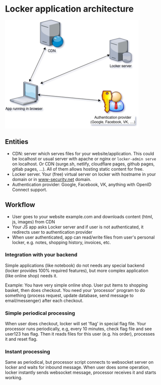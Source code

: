 # Locker application architecture

![Locker diagram](locker-scheme.drawio.png)

## Entities

- CDN: server which serves files for your website/application. This could be localhost or usual server with apache or nginx or `locker-admin serve` on localhost. Or CDN (surge.sh, netlify, cloudflare pages, github pages, gitlab pages, ...). All of them allows hosting static content for free.
- Locker server. Your (free) virtual server on locker with hostname in your domain or in www-security.net domain.
- Authentication provider: Google, Facebook, VK, anything with OpenID Connect support.

## Workflow
- User goes to your website example.com and downloads content (html, js, images) from CDN
- Your JS app asks Locker server and if user is not authenticated, it redirects user to authentication provider
- When user authenticated, app can read/write files from user's personal locker, e.g. notes, shopping history, invoices, etc.

### Integration with your backend
Simple applications (like notebook) do not needs any special backend (locker provides 100% required features), but more complex application (like online shop) needs it.

Example: You have very simple online shop. User put items to shopping basket, then does checkout. You need your 'processor' program to do something (process request, update database, send message to email/messenger) after each checkout.

### Simple periodical processing
When user does checkout, locker will set 'flag' in special flag file. Your processor runs periodically, e.g, every 10 minutes, check flag file and see user123 has flag. Then it reads files for this user (e.g. his order), processes it and reset flag.


### Instant processing 
Same as periodical, but processor script connects to websocket server on locker and waits for inbound message. When user does some operation, locker instantly sends websocket message, processor receives it and starts working.


